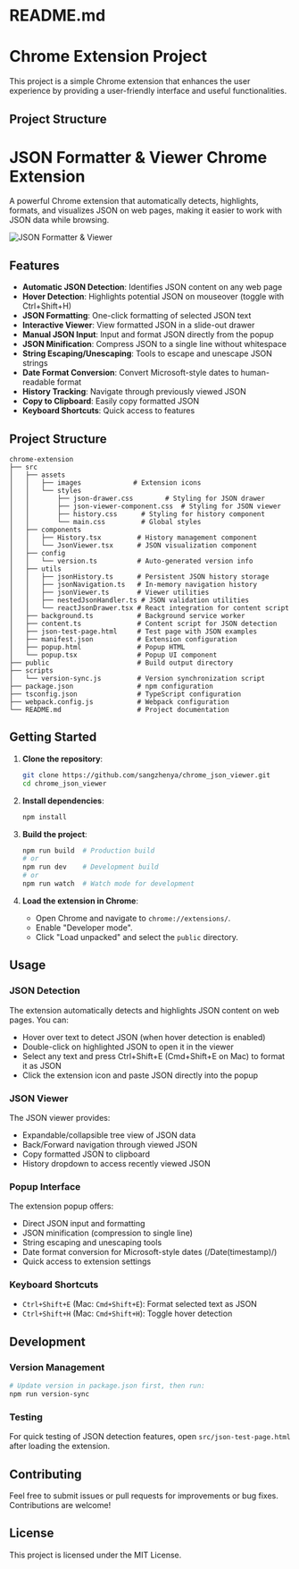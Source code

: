 # README.md

# Chrome Extension Project

This project is a simple Chrome extension that enhances the user experience by providing a user-friendly interface and useful functionalities.

## Project Structure

# JSON Formatter & Viewer Chrome Extension

A powerful Chrome extension that automatically detects, highlights, formats, and visualizes JSON on web pages, making it easier to work with JSON data while browsing.

![JSON Formatter & Viewer](public/images/icon128.png)

## Features

- **Automatic JSON Detection**: Identifies JSON content on any web page
- **Hover Detection**: Highlights potential JSON on mouseover (toggle with Ctrl+Shift+H)
- **JSON Formatting**: One-click formatting of selected JSON text
- **Interactive Viewer**: View formatted JSON in a slide-out drawer
- **Manual JSON Input**: Input and format JSON directly from the popup
- **JSON Minification**: Compress JSON to a single line without whitespace
- **String Escaping/Unescaping**: Tools to escape and unescape JSON strings
- **Date Format Conversion**: Convert Microsoft-style dates to human-readable format
- **History Tracking**: Navigate through previously viewed JSON
- **Copy to Clipboard**: Easily copy formatted JSON
- **Keyboard Shortcuts**: Quick access to features

## Project Structure

```
chrome-extension
├── src
│   ├── assets
│   │   ├── images             # Extension icons
│   │   └── styles
│   │       ├── json-drawer.css        # Styling for JSON drawer
│   │       ├── json-viewer-component.css  # Styling for JSON viewer
│   │       ├── history.css      # Styling for history component
│   │       └── main.css         # Global styles
│   ├── components
│   │   ├── History.tsx         # History management component
│   │   └── JsonViewer.tsx      # JSON visualization component
│   ├── config
│   │   └── version.ts          # Auto-generated version info
│   ├── utils
│   │   ├── jsonHistory.ts      # Persistent JSON history storage
│   │   ├── jsonNavigation.ts   # In-memory navigation history
│   │   ├── jsonViewer.ts       # Viewer utilities
│   │   ├── nestedJsonHandler.ts # JSON validation utilities
│   │   └── reactJsonDrawer.tsx # React integration for content script
│   ├── background.ts           # Background service worker
│   ├── content.ts              # Content script for JSON detection
│   ├── json-test-page.html     # Test page with JSON examples
│   ├── manifest.json           # Extension configuration
│   ├── popup.html              # Popup HTML
│   └── popup.tsx               # Popup UI component
├── public                      # Build output directory
├── scripts
│   └── version-sync.js         # Version synchronization script
├── package.json                # npm configuration
├── tsconfig.json               # TypeScript configuration
├── webpack.config.js           # Webpack configuration
└── README.md                   # Project documentation
```

## Getting Started

1. **Clone the repository**:
   ```bash
   git clone https://github.com/sangzhenya/chrome_json_viewer.git
   cd chrome_json_viewer
   ```

2. **Install dependencies**:
   ```bash
   npm install
   ```

3. **Build the project**:
   ```bash
   npm run build  # Production build
   # or
   npm run dev    # Development build
   # or
   npm run watch  # Watch mode for development
   ```

4. **Load the extension in Chrome**:
   - Open Chrome and navigate to `chrome://extensions/`.
   - Enable "Developer mode".
   - Click "Load unpacked" and select the `public` directory.

## Usage

### JSON Detection
The extension automatically detects and highlights JSON content on web pages. You can:
- Hover over text to detect JSON (when hover detection is enabled)
- Double-click on highlighted JSON to open it in the viewer
- Select any text and press Ctrl+Shift+E (Cmd+Shift+E on Mac) to format it as JSON
- Click the extension icon and paste JSON directly into the popup

### JSON Viewer
The JSON viewer provides:
- Expandable/collapsible tree view of JSON data
- Back/Forward navigation through viewed JSON
- Copy formatted JSON to clipboard
- History dropdown to access recently viewed JSON

### Popup Interface
The extension popup offers:
- Direct JSON input and formatting
- JSON minification (compression to single line)
- String escaping and unescaping tools
- Date format conversion for Microsoft-style dates (/Date(timestamp)/)
- Quick access to extension settings

### Keyboard Shortcuts
- `Ctrl+Shift+E` (Mac: `Cmd+Shift+E`): Format selected text as JSON
- `Ctrl+Shift+H` (Mac: `Cmd+Shift+H`): Toggle hover detection

## Development

### Version Management
```bash
# Update version in package.json first, then run:
npm run version-sync
```

### Testing
For quick testing of JSON detection features, open `src/json-test-page.html` after loading the extension.

## Contributing

Feel free to submit issues or pull requests for improvements or bug fixes. Contributions are welcome!

## License

This project is licensed under the MIT License.